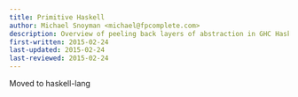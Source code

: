 ```yaml
---
title: Primitive Haskell
author: Michael Snoyman <michael@fpcomplete.com>
description: Overview of peeling back layers of abstraction in GHC Haskell
first-written: 2015-02-24
last-updated: 2015-02-24
last-reviewed: 2015-02-24
---
```


Moved to haskell-lang
